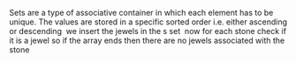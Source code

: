 Sets are a type of associative container in which each element has to be unique. The values are stored in a specific sorted order i.e. either ascending or descending
​
we insert the jewels in the s set
​
now for each stone check if it is a jewel
so if the array ends then there are no jewels associated with the stone
​